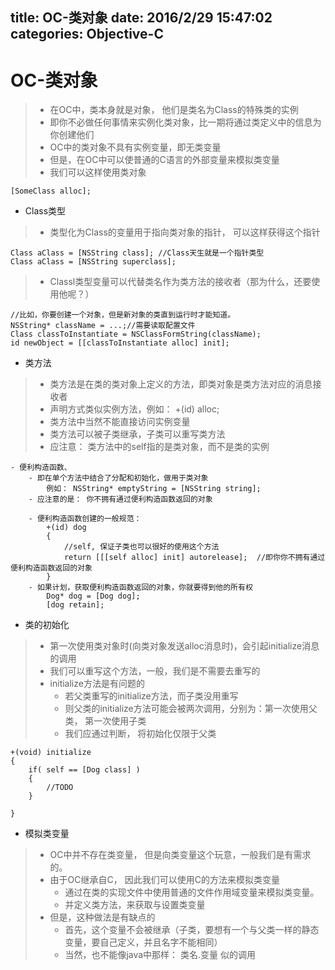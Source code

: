 title: OC-类对象
date: 2016/2/29 15:47:02      
categories: Objective-C
---

# OC-类对象 #
>- 在OC中，类本身就是对象， 他们是类名为Class的特殊类的实例
>- 即你不必做任何事情来实例化类对象，比一期将通过类定义中的信息为你创建他们
>- OC中的类对象不具有实例变量，即无类变量
>- 但是，在OC中可以使普通的C语言的外部变量来模拟类变量
>- 我们可以这样使用类对象

	[SomeClass alloc];

- Class类型
>- 类型化为Class的变量用于指向类对象的指针， 可以这样获得这个指针

	Class aClass = [NSString class]; //Class天生就是一个指针类型
	Class aClass = [NSString superclass];

>- Classl类型变量可以代替类名作为类方法的接收者（那为什么，还要使用他呢？）

	//比如，你要创建一个对象，但是新对象的类直到运行时才能知道。
	NSString* className = ...;//需要读取配置文件
	Class classToInstantiate = NSClassFormString(className);
	id newObject = [[classToInstantiate alloc] init];

- 类方法
>- 类方法是在类的类对象上定义的方法，即类对象是类方法对应的消息接收者
>- 声明方式类似实例方法，例如： +(id) alloc;
>- 类方法中当然不能直接访问实例变量
>- 类方法可以被子类继承，子类可以重写类方法
>- 应注意： 类方法中的self指的是类对象，而不是类的实例

    - 便利构造函数、
	    - 即在单个方法中结合了分配和初始化，做用于类对象
	    	例如： NSString* emptyString = [NSString string];
		- 应注意的是： 你不拥有通过便利构造函数返回的对象

		- 便利构造函数创建的一般规范：
			+(id) dog
			{	
				//self, 保证子类也可以很好的使用这个方法
				return [[[self alloc] init] autorelease];  //即你你不拥有通过便利构造函数返回的对象
			}
		- 如果计划，获取便利构造函数返回的对象，你就要得到他的所有权
			Dog* dog = [Dog dog];
			[dog retain];
		
- 类的初始化
>- 第一次使用类对象时(向类对象发送alloc消息时)，会引起initialize消息的调用
>- 我们可以重写这个方法，一般，我们是不需要去重写的
>- initialize方法是有问题的
>    - 若父类重写的initialize方法，而子类没用重写
>    - 则父类的initialize方法可能会被两次调用，分别为：第一次使用父类， 第一次使用子类
>    - 我们应通过判断， 将初始化仅限于父类

	+(void) initialize
	{
		if( self == [Dog class] )
		{
			//TODO
		}

	}

- 模拟类变量
>- OC中并不存在类变量， 但是向类变量这个玩意，一般我们是有需求的。
>- 由于OC继承自C， 因此我们可以使用C的方法来模拟类变量
>    - 通过在类的实现文件中使用普通的文件作用域变量来模拟类变量。
>    - 并定义类方法，来获取与设置类变量
>- 但是，这种做法是有缺点的
>   - 首先，这个变量不会被继承（子类，要想有一个与父类一样的静态变量，要自己定义，并且名字不能相同）
>   - 当然，也不能像java中那样： 类名.变量 似的调用